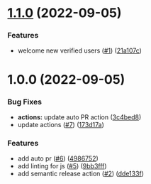# [1.1.0](https://github.com/smithtimmytim/bd-27/compare/v1.0.0...v1.1.0) (2022-09-05)


### Features

* welcome new verified users ([#1](https://github.com/smithtimmytim/bd-27/issues/1)) ([21a107c](https://github.com/smithtimmytim/bd-27/commit/21a107cfee74881b1824a3715c0d937cf9ddbde4))

# 1.0.0 (2022-09-05)


### Bug Fixes

* **actions:** update auto PR action ([3c4bed8](https://github.com/smithtimmytim/bd-27/commit/3c4bed851aa017b9015d11f5b94b48775e2ac5d5))
* update actions ([#7](https://github.com/smithtimmytim/bd-27/issues/7)) ([173d17a](https://github.com/smithtimmytim/bd-27/commit/173d17a8553edb4286dea17ddefda6de4e11cd8c))


### Features

* add auto pr ([#6](https://github.com/smithtimmytim/bd-27/issues/6)) ([4986752](https://github.com/smithtimmytim/bd-27/commit/49867522accdfb0ad05a20b68306c70b8851914c))
* add linting for js ([#5](https://github.com/smithtimmytim/bd-27/issues/5)) ([9bb3fff](https://github.com/smithtimmytim/bd-27/commit/9bb3fff1a5eac6e392ef6be30a1d4ee8de37ff6f))
* add semantic release action ([#2](https://github.com/smithtimmytim/bd-27/issues/2)) ([dde133f](https://github.com/smithtimmytim/bd-27/commit/dde133f35c0909a0f1e6de9929b93b431ec39c81))
